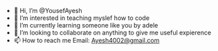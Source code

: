 - 👋 Hi, I’m @YousefAyesh
- 👀 I’m interested in teaching myslef how to code
- 🌱 I’m currently learning someone like you by adele
- 💞️ I’m looking to collaborate on anything to give me useful expierence
- 📫 How to reach me Email: Ayesh4002@gmail.com

<!---
YousefAyesh/YousefAyesh is a ✨ special ✨ repository because its `README.md` (this file) appears on your GitHub profile.
You can click the Preview link to take a look at your changes.
--->
